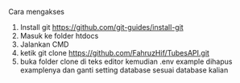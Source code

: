 Cara mengakses
1. Install git https://github.com/git-guides/install-git
2. Masuk ke folder htdocs
3. Jalankan CMD 
4. ketik git clone https://github.com/FahruzHif/TubesAPI.git
5. buka folder clone di teks editor kemudian .env example dihapus examplenya dan ganti setting database sesuai database kalian
